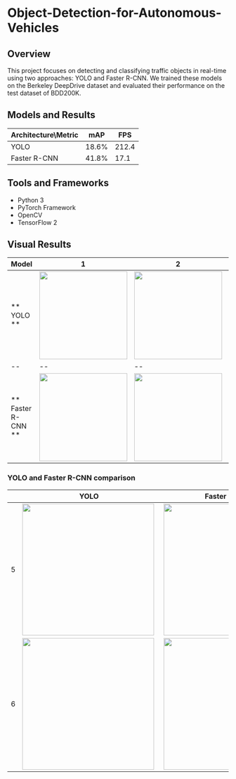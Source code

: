 # Object-Detection-for-Autonomous-Vehicles

## Overview

This project focuses on detecting and classifying traffic objects in real-time using two approaches: YOLO and Faster R-CNN. We trained these models on the Berkeley DeepDrive dataset and evaluated their performance on the test dataset of BDD200K.

## Models and Results

|Architecture\Metric| mAP |FPS|
|--|--|--|
| YOLO | 18.6% |212.4|
| Faster R-CNN | 41.8% |17.1|

## Tools and Frameworks

-   Python 3
-   PyTorch Framework
-   OpenCV
-   TensorFlow 2

## Visual Results
|Model | 1 | 2 | 3 | 4 |
|--|--|--|--|--|
| ** YOLO ** | <img  align="center"  width="200"  height=""  src="Result%20images%20and%20videos/YOLO/yolo_1.gif"> | <img  align="center"  width="200"  height=""  src="Result%20images%20and%20videos/YOLO/yolo_2.gif"> | <img  align="center"  width="200"  height=""  src="Result%20images%20and%20videos/YOLO/yolo_3.gif"> | <img  align="center"  width="200"  height=""  src="Result%20images%20and%20videos/YOLO/yolo_4.gif"> | 
|--|--|--|--|--|
| ** Faster R-CNN ** | <img  align="center"  width="200"  height=""  src="Result%20images%20and%20videos/Faster%20R-CNN/faster_rcnn_1.gif"> | <img  align="center"  width="200"  height=""  src="Result%20images%20and%20videos/Faster%20R-CNN/faster_rcnn_2.gif"> | <img  align="center"  width="200"  height=""  src="Result%20images%20and%20videos/Faster%20R-CNN/faster_rcnn_3.gif"> | <img  align="center"  width="200"  height=""  src="Result%20images%20and%20videos/Faster%20R-CNN/faster_rcnn_4.gif"> |



### YOLO and Faster R-CNN  comparison ###

|  | YOLO | Faster R-CNN |
|--|--|--|
| 5 |<img  align="left"  width="300"  height=""  src="Result%20images%20and%20videos/YOLO/yolo_5.gif">  |<img  align="right"  width="300"  height=""  src="Result%20images%20and%20videos/Faster%20R-CNN/faster_rcnn_5.gif">  |
| 6 | <img  align="left"  width="300"  height=""  src="Result%20images%20and%20videos/YOLO/yolo_6.gif"> | <img  align="right"  width="300"  height=""  src="Result%20images%20and%20videos/Faster%20R-CNN/faster_rcnn_6.gif"> |

